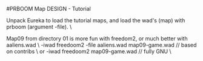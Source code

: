 

#PRBOOM Map DESIGN - Tutorial

Unpack Eureka to load the tutorial maps, and load the wad's (map) with prboom (argument -file). \\ 

Map09 from directory 01 is more fun with freedom2, or much better with aaliens.wad  \\ 
 -iwad freedoom2  -file aaliens.wad map09-game.wad // based on contribs  \\ 
 or 
 -iwad freedoom2  map09-game.wad   // fully GNU  \\ 
 
